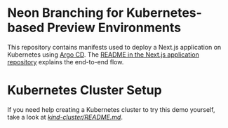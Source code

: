 # Neon Branching for Kubernetes-based Preview Environments

This repository contains manifests used to deploy a Next.js application on
Kubernetes using [Argo CD](https://argo-cd.readthedocs.io/en/stable/). The
[README in the Next.js application repository](https://github.com/evanshortiss/neon-kube-previews-application)
explains the end-to-end flow.

# Kubernetes Cluster Setup

If you need help creating a Kubernetes cluster to try this demo yourself, take a look at
[_kind-cluster/README.md_](/kind-cluster/README.md).
